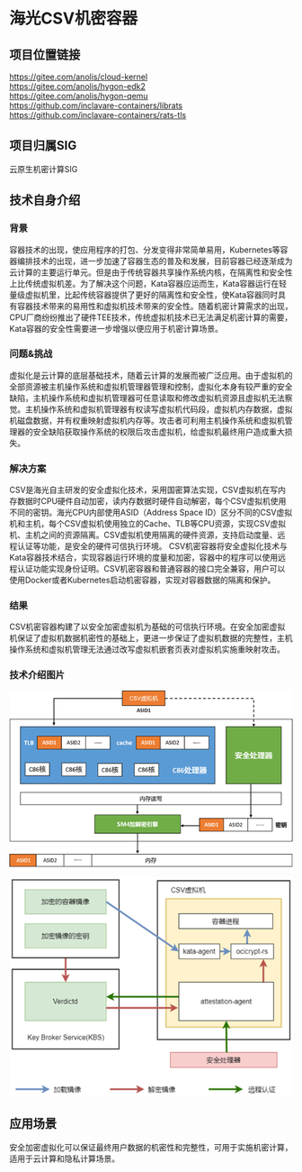 # 海光CSV机密容器

## 项目位置链接

https://gitee.com/anolis/cloud-kernel  
https://gitee.com/anolis/hygon-edk2  
https://gitee.com/anolis/hygon-qemu  
https://github.com/inclavare-containers/librats  
https://github.com/inclavare-containers/rats-tls  

## 项目归属SIG

云原生机密计算SIG

## 技术自身介绍

### 背景

容器技术的出现，使应用程序的打包、分发变得非常简单易用，Kubernetes等容器编排技术的出现，进一步加速了容器生态的普及和发展，目前容器已经逐渐成为云计算的主要运行单元。但是由于传统容器共享操作系统内核，在隔离性和安全性上比传统虚拟机差。为了解决这个问题，Kata容器应运而生，Kata容器运行在轻量级虚拟机里，比起传统容器提供了更好的隔离性和安全性，使Kata容器同时具有容器技术带来的易用性和虚拟机技术带来的安全性。随着机密计算需求的出现，CPU厂商纷纷推出了硬件TEE技术，传统虚拟机技术已无法满足机密计算的需要，Kata容器的安全性需要进一步增强以便应用于机密计算场景。

### 问题&挑战

虚拟化是云计算的底层基础技术，随着云计算的发展而被广泛应用。由于虚拟机的全部资源被主机操作系统和虚拟机管理器管理和控制，虚拟化本身有较严重的安全缺陷，主机操作系统和虚拟机管理器可任意读取和修改虚拟机资源且虚拟机无法察觉。主机操作系统和虚拟机管理器有权读写虚拟机代码段，虚拟机内存数据，虚拟机磁盘数据，并有权重映射虚拟机内存等。攻击者可利用主机操作系统和虚拟机管理器的安全缺陷获取操作系统的权限后攻击虚拟机，给虚拟机最终用户造成重大损失。

### 解决方案

CSV是海光自主研发的安全虚拟化技术，采用国密算法实现，CSV虚拟机在写内存数据时CPU硬件自动加密，读内存数据时硬件自动解密，每个CSV虚拟机使用不同的密钥。海光CPU内部使用ASID（Address Space ID）区分不同的CSV虚拟机和主机，每个CSV虚拟机使用独立的Cache、TLB等CPU资源，实现CSV虚拟机、主机之间的资源隔离。CSV虚拟机使用隔离的硬件资源，支持启动度量、远程认证等功能，是安全的硬件可信执行环境。
CSV机密容器将安全虚拟化技术与Kata容器技术结合，实现容器运行环境的度量和加密，容器中的程序可以使用远程认证功能实现身份证明。CSV机密容器和普通容器的接口完全兼容，用户可以使用Docker或者Kubernetes启动机密容器，实现对容器数据的隔离和保护。

### 结果

CSV机密容器构建了以安全加密虚拟机为基础的可信执行环境。在安全加密虚拟机保证了虚拟机数据机密性的基础上，更进一步保证了虚拟机数据的完整性，主机操作系统和虚拟机管理无法通过改写虚拟机嵌套页表对虚拟机实施重映射攻击。

### 技术介绍图片

![image.png](materials/imgs/csv.png)

![image.png](materials/imgs/csv_kata_cc.png)
 
## 应用场景

安全加密虚拟化可以保证最终用户数据的机密性和完整性，可用于实施机密计算，适用于云计算和隐私计算场景。
